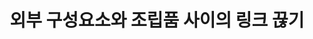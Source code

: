 ---
layout: default
title: 외부 구성요소와 조립품 사이의 링크 끊기
nav_order: 7
permalink: /docs/assemblies/assemblies/break_the_link_between_an_external_component_and_the_assembly
parent: 조립품
grand_parent: 조립품
---